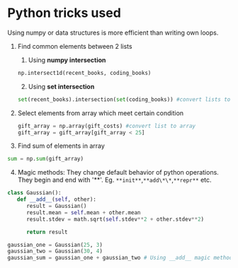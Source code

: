 # Python tricks used

Using numpy or data structures is more efficient than writing own loops.

1. Find common elements between 2 lists

   1. Using **numpy intersection**

   ```py
   np.intersect1d(recent_books, coding_books)
   ```

   2. Using **set intersection**

   ```py
   set(recent_books).intersection(set(coding_books)) #convert lists to sets
   ```

2. Select elements from array which meet certain condition

   ```py
   gift_array = np.array(gift_costs) #convert list to array
   gift_array = gift_array[gift_array < 25]
   ```

3. Find sum of elements in array

```py
sum = np.sum(gift_array)
```

4. Magic methods: They change default behavior of python operations. They begin and end with '**'. Eg. `**init**`,`**add\*\*`,`**repr**` etc.

```py
class Gaussian():
   def __add__(self, other):
      result = Gaussian()
      result.mean = self.mean + other.mean
      result.stdev = math.sqrt(self.stdev**2 + other.stdev**2)

      return result

gaussian_one = Gaussian(25, 3)
gaussian_two = Gaussian(30, 4)
gaussian_sum = gaussian_one + gaussian_two # Using __add__ magic method

```
